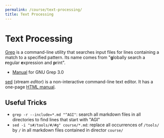 ```yaml
---
permalink: /course/text-processing/
title: Text Processing
---
```

# Text Processing

[Grep](https://www.gnu.org/software/grep/) is a command-line utility that searches input files for lines containing a match to a specified pattern. Its name comes from "**g**lobally search a **r**egular **e**xpression and **p**rint".

* [Manual](https://www.gnu.org/software/grep/manual/grep.html) for GNU Grep 3.0

[sed](https://www.gnu.org/software/sed/) (*s*tream *ed*itor) is a non-interactive command-line text editor. It has a one-page [HTML manual](https://www.gnu.org/software/sed/manual/sed.html).

## Useful Tricks

* `grep -r --include=*.md "^AGI"`: search all markdown files in all directories to find lines that start with "AGI"
* `sed -i "s#/tools/#/#g" course/*.md`: replace all occurrences of `/tools/` by `/` in all markdown files contained in director `course/`

